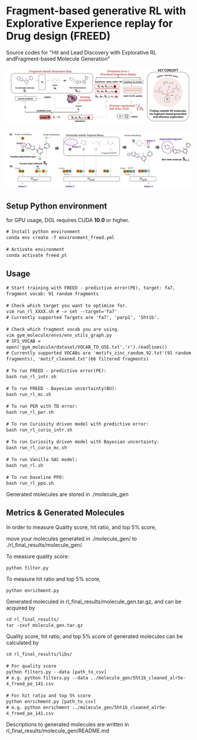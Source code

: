 # Fragment-based generative RL with Explorative Experience replay for Drug design (FREED)

Source codes for "Hit and Lead Discovery with Explorative RL andFragment-based Molecule Generation"

![figure_concept_1](./figures/figure_concept_1.png)

![figure_concept_2](./figures/figure_concept_2.png)

## Setup Python environment
for GPU usage,
DGL requires CUDA **10.0** or higher.

```
# Install python environment
conda env create -f environment_freed.yml

# Activate environment
conda activate freed_pt
```

## Usage

```
# Start training with FREED - predictive error(PE), target: fa7, fragment vocab: 91 random fragments

# Check which target you want to optimize for.
vim run_rl_XXXX.sh # -> set --target='fa7'
# Currently supported Targets are 'fa7', 'parp1', '5ht1b'.

# Check which fragment vocab you are using.
vim gym_molecule/envs/env_utils_graph.py
# SFS_VOCAB = open('gym_molecule/dataset/VOCAB_TO_USE.txt','r').readlines()
# Currently supported VOCABs are 'motifs_zinc_random_92.txt'(91 random fragments), 'motif_cleaned.txt'(66 filtered fragments)

# To run FREED - predictive error(PE):
bash run_rl_intr.sh

# To run FREED - Bayesian uncertainty(BU):
bash run_rl_mc.sh

# To run PER with TD error:
bash run_rl_per.sh

# To run Curiosity driven model with predictive error:
bash run_rl_curio_intr.sh

# To run Curiosity driven model with Bayesian uncertainty:
bash run_rl_curio_mc.sh

# To run Vanilla SAC model:
bash run_rl.sh

# To run baseline PPO:
bash run_rl_ppo.sh
```

Generated molecules are stored in ./molecule_gen

## Metrics & Generated Molecules

In order to measure Quality score, hit ratio, and top 5% score,

move your molecules generated in ./molecule_gen/ to ./rl_final_results/molecule_gen/.

To measure quality score:

```
python filter.py
```

To measure hit ratio and top 5% score,
```
python enrichment.py
```

Generated moleculed in rl_final_results/molecule_gen.tar.gz, and can be acquired by
```
cd rl_final_results/
tar -zxvf molecule_gen.tar.gz
```

Quality score, hit ratio, and top 5% score of generated molecules can be calculated by
```
cd rl_final_results/libs/

# For quality score
python filters.py --data [path_to_csv]
# e.g. python filters.py --data ../molecule_gen/5ht1b_cleaned_alr5e-4_freed_pe_141.csv

# For hit ratio and top 5% score
python enrichment.py [path_to_csv]
# e.g. python enrichment ../molecule_gen/5ht1b_cleaned_alr5e-4_freed_pe_141.csv

```

Descriptions to generated molecules are written in rl_final_results/molecule_gen/README.md
